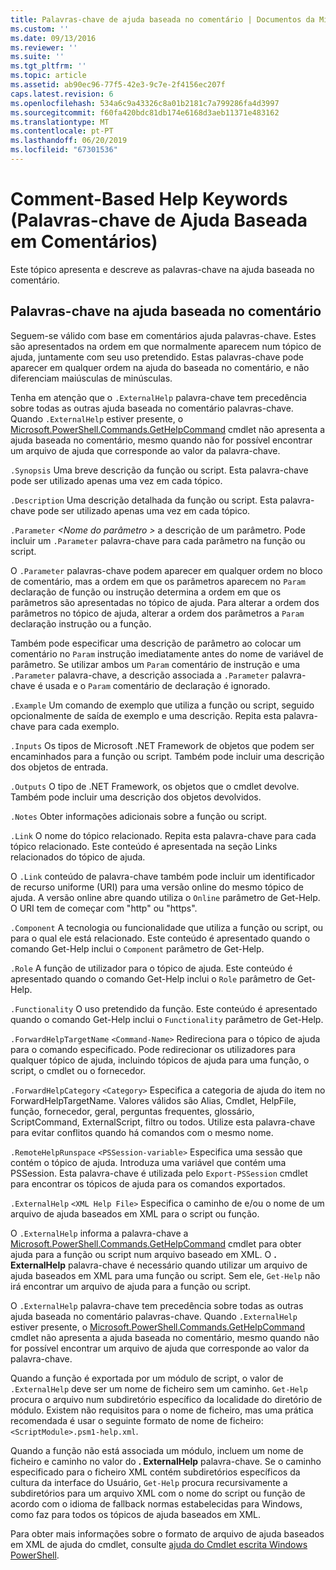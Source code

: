 ```yaml
---
title: Palavras-chave de ajuda baseada no comentário | Documentos da Microsoft
ms.custom: ''
ms.date: 09/13/2016
ms.reviewer: ''
ms.suite: ''
ms.tgt_pltfrm: ''
ms.topic: article
ms.assetid: ab90ec96-77f5-42e3-9c7e-2f4156ec207f
caps.latest.revision: 6
ms.openlocfilehash: 534a6c9a43326c8a01b2181c7a799286fa4d3997
ms.sourcegitcommit: f60fa420bdc81db174e6168d3aeb11371e483162
ms.translationtype: MT
ms.contentlocale: pt-PT
ms.lasthandoff: 06/20/2019
ms.locfileid: "67301536"
---
```

# <a name="comment-based-help-keywords"></a>Comment-Based Help Keywords (Palavras-chave de Ajuda Baseada em Comentários)

Este tópico apresenta e descreve as palavras-chave na ajuda baseada no comentário.

## <a name="keywords-in-comment-based-help"></a>Palavras-chave na ajuda baseada no comentário

Seguem-se válido com base em comentários ajuda palavras-chave. Estes são apresentados na ordem em que normalmente aparecem num tópico de ajuda, juntamente com seu uso pretendido. Estas palavras-chave pode aparecer em qualquer ordem na ajuda do baseada no comentário, e não diferenciam maiúsculas de minúsculas.

Tenha em atenção que o `.ExternalHelp` palavra-chave tem precedência sobre todas as outras ajuda baseada no comentário palavras-chave. Quando `.ExternalHelp` estiver presente, o [Microsoft.PowerShell.Commands.GetHelpCommand](/dotnet/api/Microsoft.PowerShell.Commands.gethelpcommand) cmdlet não apresenta a ajuda baseada no comentário, mesmo quando não for possível encontrar um arquivo de ajuda que corresponde ao valor da palavra-chave.

`.Synopsis` Uma breve descrição da função ou script. Esta palavra-chave pode ser utilizado apenas uma vez em cada tópico.

`.Description` Uma descrição detalhada da função ou script. Esta palavra-chave pode ser utilizado apenas uma vez em cada tópico.

`.Parameter` *\<Nome do parâmetro >* a descrição de um parâmetro. Pode incluir um `.Parameter` palavra-chave para cada parâmetro na função ou script.

O `.Parameter` palavras-chave podem aparecer em qualquer ordem no bloco de comentário, mas a ordem em que os parâmetros aparecem no `Param` declaração de função ou instrução determina a ordem em que os parâmetros são apresentadas no tópico de ajuda. Para alterar a ordem dos parâmetros no tópico de ajuda, alterar a ordem dos parâmetros a `Param` declaração instrução ou a função.

Também pode especificar uma descrição de parâmetro ao colocar um comentário no `Param` instrução imediatamente antes do nome de variável de parâmetro. Se utilizar ambos um `Param` comentário de instrução e uma `.Parameter` palavra-chave, a descrição associada a `.Parameter` palavra-chave é usada e o `Param` comentário de declaração é ignorado.

`.Example` Um comando de exemplo que utiliza a função ou script, seguido opcionalmente de saída de exemplo e uma descrição. Repita esta palavra-chave para cada exemplo.

`.Inputs` Os tipos de Microsoft .NET Framework de objetos que podem ser encaminhados para a função ou script. Também pode incluir uma descrição dos objetos de entrada.

`.Outputs` O tipo de .NET Framework, os objetos que o cmdlet devolve. Também pode incluir uma descrição dos objetos devolvidos.

`.Notes` Obter informações adicionais sobre a função ou script.

`.Link` O nome do tópico relacionado. Repita esta palavra-chave para cada tópico relacionado. Este conteúdo é apresentada na seção Links relacionados do tópico de ajuda.

O `.Link` conteúdo de palavra-chave também pode incluir um identificador de recurso uniforme (URI) para uma versão online do mesmo tópico de ajuda. A versão online abre quando utiliza o `Online` parâmetro de Get-Help. O URI tem de começar com "http" ou "https".

`.Component` A tecnologia ou funcionalidade que utiliza a função ou script, ou para o qual ele está relacionado. Este conteúdo é apresentado quando o comando Get-Help inclui o `Component` parâmetro de Get-Help.

`.Role` A função de utilizador para o tópico de ajuda. Este conteúdo é apresentado quando o comando Get-Help inclui o `Role` parâmetro de Get-Help.

`.Functionality` O uso pretendido da função. Este conteúdo é apresentado quando o comando Get-Help inclui o `Functionality` parâmetro de Get-Help.

`.ForwardHelpTargetName` `<Command-Name>` Redireciona para o tópico de ajuda para o comando especificado. Pode redirecionar os utilizadores para qualquer tópico de ajuda, incluindo tópicos de ajuda para uma função, o script, o cmdlet ou o fornecedor.

`.ForwardHelpCategory` `<Category>` Especifica a categoria de ajuda do item no ForwardHelpTargetName. Valores válidos são Alias, Cmdlet, HelpFile, função, fornecedor, geral, perguntas frequentes, glossário, ScriptCommand, ExternalScript, filtro ou todos. Utilize esta palavra-chave para evitar conflitos quando há comandos com o mesmo nome.

`.RemoteHelpRunspace` `<PSSession-variable>` Especifica uma sessão que contém o tópico de ajuda. Introduza uma variável que contém uma PSSession. Esta palavra-chave é utilizada pelo `Export-PSSession` cmdlet para encontrar os tópicos de ajuda para os comandos exportados.

`.ExternalHelp` `<XML Help File>` Especifica o caminho de e/ou o nome de um arquivo de ajuda baseados em XML para o script ou função.

O `.ExternalHelp` informa a palavra-chave a [Microsoft.PowerShell.Commands.GetHelpCommand](/dotnet/api/Microsoft.PowerShell.Commands.gethelpcommand) cmdlet para obter ajuda para a função ou script num arquivo baseado em XML. O **. ExternalHelp** palavra-chave é necessário quando utilizar um arquivo de ajuda baseados em XML para uma função ou script. Sem ele, `Get-Help` não irá encontrar um arquivo de ajuda para a função ou script.

O `.ExternalHelp` palavra-chave tem precedência sobre todas as outras ajuda baseada no comentário palavras-chave. Quando `.ExternalHelp` estiver presente, o [Microsoft.PowerShell.Commands.GetHelpCommand](/dotnet/api/Microsoft.PowerShell.Commands.gethelpcommand) cmdlet não apresenta a ajuda baseada no comentário, mesmo quando não for possível encontrar um arquivo de ajuda que corresponde ao valor da palavra-chave.

Quando a função é exportada por um módulo de script, o valor de `.ExternalHelp` deve ser um nome de ficheiro sem um caminho. `Get-Help` procura o arquivo num subdiretório específico da localidade do diretório de módulo. Existem não requisitos para o nome de ficheiro, mas uma prática recomendada é usar o seguinte formato de nome de ficheiro: `<ScriptModule>.psm1-help.xml`.

Quando a função não está associada um módulo, incluem um nome de ficheiro e caminho no valor do **. ExternalHelp** palavra-chave. Se o caminho especificado para o ficheiro XML contém subdiretórios específicos da cultura da interface do Usuário, `Get-Help` procura recursivamente a subdiretórios para um arquivo XML com o nome do script ou função de acordo com o idioma de fallback normas estabelecidas para Windows, como faz para todos os tópicos de ajuda baseados em XML.

Para obter mais informações sobre o formato de arquivo de ajuda baseados em XML de ajuda do cmdlet, consulte [ajuda do Cmdlet escrita Windows PowerShell](./writing-help-for-windows-powershell-cmdlets.md).
